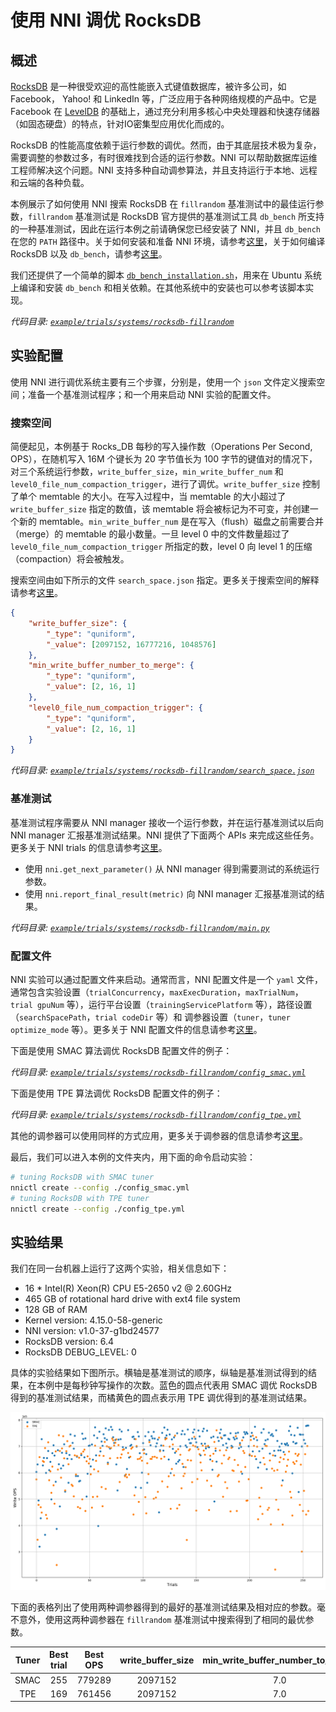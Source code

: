 # 使用 NNI 调优 RocksDB

## 概述

[RocksDB](https://github.com/facebook/rocksdb) 是一种很受欢迎的高性能嵌入式键值数据库，被许多公司，如 Facebook， Yahoo! 和 LinkedIn 等，广泛应用于各种网络规模的产品中。它是 Facebook 在 [LevelDB](https://github.com/google/leveldb) 的基础上，通过充分利用多核心中央处理器和快速存储器（如固态硬盘）的特点，针对IO密集型应用优化而成的。

RocksDB 的性能高度依赖于运行参数的调优。然而，由于其底层技术极为复杂，需要调整的参数过多，有时很难找到合适的运行参数。NNI 可以帮助数据库运维工程师解决这个问题。NNI 支持多种自动调参算法，并且支持运行于本地、远程和云端的各种负载。

本例展示了如何使用 NNI 搜索 RocksDB 在 `fillrandom` 基准测试中的最佳运行参数，`fillrandom` 基准测试是 RocksDB 官方提供的基准测试工具 `db_bench` 所支持的一种基准测试，因此在运行本例之前请确保您已经安装了 NNI，并且 `db_bench` 在您的 `PATH` 路径中。关于如何安装和准备 NNI 环境，请参考[这里](../Tuner/BuiltinTuner.md)，关于如何编译 RocksDB 以及 `db_bench`，请参考[这里](https://github.com/facebook/rocksdb/blob/master/INSTALL.md)。

我们还提供了一个简单的脚本 [`db_bench_installation.sh`](../../../examples/trials/systems/rocksdb-fillrandom/db_bench_installation.sh)，用来在 Ubuntu 系统上编译和安装 `db_bench` 和相关依赖。在其他系统中的安装也可以参考该脚本实现。

*代码目录: [`example/trials/systems/rocksdb-fillrandom`](../../../examples/trials/systems/rocksdb-fillrandom)*

## 实验配置

使用 NNI 进行调优系统主要有三个步骤，分别是，使用一个 `json` 文件定义搜索空间；准备一个基准测试程序；和一个用来启动 NNI 实验的配置文件。

### 搜索空间

简便起见，本例基于 Rocks_DB 每秒的写入操作数（Operations Per Second, OPS），在随机写入 16M 个键长为 20 字节值长为 100 字节的键值对的情况下，对三个系统运行参数，`write_buffer_size`，`min_write_buffer_num` 和 `level0_file_num_compaction_trigger`，进行了调优。`write_buffer_size` 控制了单个 memtable 的大小。在写入过程中，当 memtable 的大小超过了 `write_buffer_size` 指定的数值，该 memtable 将会被标记为不可变，并创建一个新的 memtable。`min_write_buffer_num` 是在写入（flush）磁盘之前需要合并（merge）的 memtable 的最小数量。一旦 level 0 中的文件数量超过了 `level0_file_num_compaction_trigger` 所指定的数，level 0 向 level 1 的压缩（compaction）将会被触发。

搜索空间由如下所示的文件 `search_space.json` 指定。更多关于搜索空间的解释请参考[这里](../Tutorial/SearchSpaceSpec.md)。

```json
{
    "write_buffer_size": {
        "_type": "quniform",
        "_value": [2097152, 16777216, 1048576]
    },
    "min_write_buffer_number_to_merge": {
        "_type": "quniform",
        "_value": [2, 16, 1]
    },
    "level0_file_num_compaction_trigger": {
        "_type": "quniform",
        "_value": [2, 16, 1]
    }
}
```

*代码目录: [`example/trials/systems/rocksdb-fillrandom/search_space.json`](../../../examples/trials/systems/rocksdb-fillrandom/search_space.json)*

### 基准测试

基准测试程序需要从 NNI manager 接收一个运行参数，并在运行基准测试以后向 NNI manager 汇报基准测试结果。NNI 提供了下面两个 APIs 来完成这些任务。更多关于 NNI trials 的信息请参考[这里](Trials.md)。

* 使用 `nni.get_next_parameter()` 从 NNI manager 得到需要测试的系统运行参数。
* 使用 `nni.report_final_result(metric)` 向 NNI manager 汇报基准测试的结果。

*代码目录: [`example/trials/systems/rocksdb-fillrandom/main.py`](../../../examples/trials/systems/rocksdb-fillrandom/main.py)*

### 配置文件

NNI 实验可以通过配置文件来启动。通常而言，NNI 配置文件是一个 `yaml` 文件，通常包含实验设置（`trialConcurrency`，`maxExecDuration`，`maxTrialNum`，`trial gpuNum` 等），运行平台设置（`trainingServicePlatform` 等），路径设置（`searchSpacePath`，`trial codeDir` 等）和 调参器设置（`tuner`，`tuner optimize_mode` 等）。更多关于 NNI 配置文件的信息请参考[这里](../Tutorial/QuickStart.md)。

下面是使用 SMAC 算法调优 RocksDB 配置文件的例子：

*代码目录: [`example/trials/systems/rocksdb-fillrandom/config_smac.yml`](../../../examples/trials/systems/rocksdb-fillrandom/config_smac.yml)*

下面是使用 TPE 算法调优 RocksDB 配置文件的例子：

*代码目录: [`example/trials/systems/rocksdb-fillrandom/config_tpe.yml`](../../../examples/trials/systems/rocksdb-fillrandom/config_tpe.yml)*

其他的调参器可以使用同样的方式应用，更多关于调参器的信息请参考[这里](../Tuner/BuiltinTuner.md)。

最后，我们可以进入本例的文件夹内，用下面的命令启动实验：

```bash
# tuning RocksDB with SMAC tuner
nnictl create --config ./config_smac.yml
# tuning RocksDB with TPE tuner
nnictl create --config ./config_tpe.yml
```

## 实验结果

我们在同一台机器上运行了这两个实验，相关信息如下：

* 16 * Intel(R) Xeon(R) CPU E5-2650 v2 @ 2.60GHz
* 465 GB of rotational hard drive with ext4 file system
* 128 GB of RAM
* Kernel version: 4.15.0-58-generic
* NNI version: v1.0-37-g1bd24577
* RocksDB version: 6.4
* RocksDB DEBUG_LEVEL: 0

具体的实验结果如下图所示。横轴是基准测试的顺序，纵轴是基准测试得到的结果，在本例中是每秒钟写操作的次数。蓝色的圆点代表用 SMAC 调优 RocksDB 得到的基准测试结果，而橘黄色的圆点表示用 TPE 调优得到的基准测试结果。

![image](../../../examples/trials/systems/rocksdb-fillrandom/plot.png)

下面的表格列出了使用两种调参器得到的最好的基准测试结果及相对应的参数。毫不意外，使用这两种调参器在 `fillrandom` 基准测试中搜索得到了相同的最优参数。

| Tuner | Best trial | Best OPS | write_buffer_size | min_write_buffer_number_to_merge | level0_file_num_compaction_trigger |
| :---: | :--------: | :------: | :---------------: | :------------------------------: | :--------------------------------: |
| SMAC  | 255        | 779289   | 2097152           | 7.0                              | 7.0                                |
| TPE   | 169        | 761456   | 2097152           | 7.0                              | 7.0                                |
